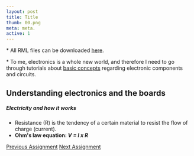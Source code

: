 ```yaml
---
layout: post
title: Title
thumb: 00.png
meta: meta.
active: 1
---
```

<p class="font-italic font-weight-bold">* All RML files can be downloaded <a href="https://gitlab.fabcloud.org/academany/fabacademy/2020/labs/barcelona/students/tue-ngo/tree/master/assets/img/pcb">here</a>.</p>

<p class="font-italic font-weight-bold">* To me, electronics is a whole new world, and therefore I need to go through tutorials about <a href="#theory">basic concepts</a> regarding electronic components and circuits.</p>

<h2 id="theory">Understanding electronics and the boards</h2>
<h5>Electricity and how it works</h5>
<ul>
<li>Resistance (R) is the tendency of a certain material to resist the flow of charge (current).</li>
<li><strong>Ohm's law equation: <i>V = I x R</i></strong></li>
</ul>
<p></p>

<div class="container w-100 text-center py-4">
<a class="btn m-2" href="#">Previous Assignment</a>
<a class="btn m-2" href="#">Next Assignment</a>
</div>